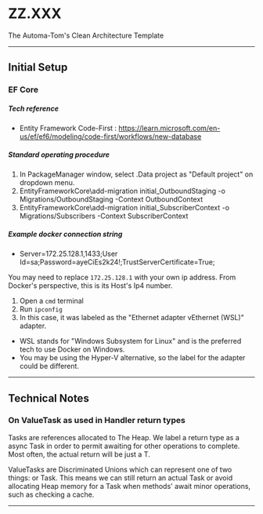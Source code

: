 # ZZ.XXX

The Automa-Tom's Clean Architecture Template


<hr/>

## Initial Setup

### EF Core

##### Tech reference

- Entity Framework Code-First : https://learn.microsoft.com/en-us/ef/ef6/modeling/code-first/workflows/new-database

##### Standard operating procedure

1. In PackageManager window, select .Data project as "Default project" on dropdown menu.
1. EntityFrameworkCore\add-migration initial_OutboundStaging -o Migrations/OutboundStaging -Context OutboundContext
1. EntityFrameworkCore\add-migration initial_SubscriberContext -o Migrations/Subscribers -Context SubscriberContext

##### Example docker connection string

- Server=172.25.128.1,1433;User Id=sa;Password=ayeCiEs2k24!;TrustServerCertificate=True;

You may need to replace `172.25.128.1` with your own ip address.  From Docker's perspective, this is its Host's Ip4 number.

1. Open a `cmd` terminal
1. Run `ipconfig`
1. In this case, it was labeled as the "Ethernet adapter vEthernet (WSL)" adapter.  
- WSL stands for "Windows Subsystem for Linux" and is the preferred tech to use Docker on Windows.  
- You may be using the Hyper-V alternative, so the label for the adapter could be different.

<hr/>

## Technical Notes

### On ValueTask as used in Handler return types
	
Tasks are references allocated to The Heap.  We label a return type as a async Task<T> in order to permit awaiting for other operations to complete.  Most often, the actual return will be just a T.

ValueTasks are Discriminated Unions which can represent one of two things: <T> or Task<T>.  This means we can still return an actual Task<T> or avoid allocating Heap memory for a Task when methods' await minor operations, such as checking a cache.

<hr/>